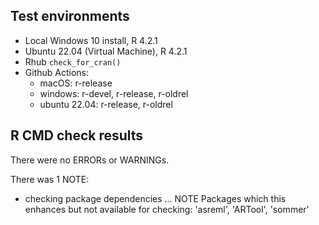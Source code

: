 ## Test environments
* Local Windows 10 install, R 4.2.1
* Ubuntu 22.04 (Virtual Machine), R 4.2.1
* Rhub `check_for_cran()`
* Github Actions:
    - macOS: r-release
    - windows: r-devel, r-release, r-oldrel
    - ubuntu 22.04: r-release, r-oldrel

## R CMD check results
There were no ERRORs or WARNINGs. 

There was 1 NOTE:

* checking package dependencies ... NOTE
  Packages which this enhances but not available for checking:
    'asreml', 'ARTool', 'sommer'

  
  
